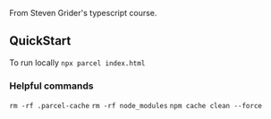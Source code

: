 From Steven Grider's typescript course.

## QuickStart

To run locally `npx parcel index.html`

### Helpful commands

`rm -rf .parcel-cache`
`rm -rf node_modules`
`npm cache clean --force`
